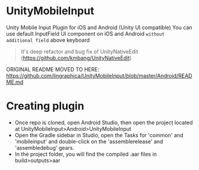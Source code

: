 # UnityMobileInput
Unity Mobile Input Plugin for iOS and Android (Unity UI compatible)
You can use default InputField UI component on iOS and Android `without additional field` above keyboard

> It's deep refactor and bug fix of UnityNativeEdit (https://github.com/kmbang/UnityNativeEdit)

ORIGINAL README MOVED TO HERE: https://github.com/lingraphica/UnityMobileInput/blob/master/Android/README.md

# Creating plugin
- Once repo is cloned, open Android Studio, then open the project located at UnityMobileInput>Android>UnityMobileInput
- Open the Gradle sidebar in Studio, open the Tasks for 'common' and 'mobileinput' and double-click on the 'assemblerelease' and 'assembledebug' gears.
- In the project folder, you will find the compiled .aar files in build>outputs>aar
